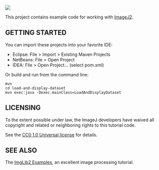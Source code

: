 [![](http://jenkins.imagej.net/job/ImageJ-tutorials/lastBuild/badge/icon)](http://jenkins.imagej.net/job/ImageJ-tutorials/)

This project contains example code for working with [ImageJ2][1].


GETTING STARTED
---------------

You can import these projects into your favorite IDE:

  * Eclipse: File > Import > Existing Maven Projects
  * NetBeans: File > Open Project
  * IDEA: File > Open Project... (select pom.xml)

Or build and run from the command line:

    mvn
    cd load-and-display-dataset
    mvn exec:java -Dexec.mainClass=LoadAndDisplayDataset


LICENSING
---------

To the extent possible under law, the ImageJ developers have waived
all copyright and related or neighboring rights to this tutorial code.

See the [CC0 1.0 Universal license][2] for details.


SEE ALSO
--------

The [ImgLib2 Examples][3], an excellent image processing tutorial.


[1]: http://imagej.net/ImageJ2
[2]: http://creativecommons.org/publicdomain/zero/1.0/
[3]: http://imagej.net/ImgLib2_Examples
